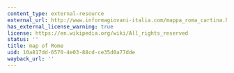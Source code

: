 ```yaml
---
content_type: external-resource
external_url: http://www.informagiovani-italia.com/mappa_roma_cartina.htm
has_external_license_warning: true
license: https://en.wikipedia.org/wiki/All_rights_reserved
status: ''
title: map of Rome
uid: 10a817dd-6570-4e03-88cd-ce35d0a77dde
wayback_url: ''
---
```

